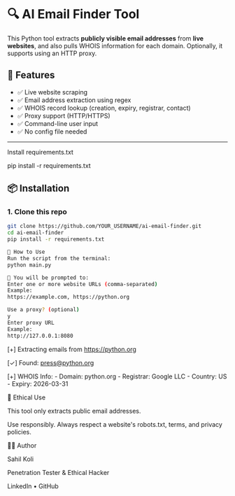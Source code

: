 # 🔍 AI Email Finder Tool

This Python tool extracts **publicly visible email addresses** from **live websites**, and also pulls WHOIS information for each domain. Optionally, it supports using an HTTP proxy.

## 🚀 Features

- ✅ Live website scraping
- ✅ Email address extraction using regex
- ✅ WHOIS record lookup (creation, expiry, registrar, contact)
- ✅ Proxy support (HTTP/HTTPS)
- ✅ Command-line user input
- ✅ No config file needed

---
Install requirements.txt

pip install -r requirements.txt

## 📦 Installation

### 1. Clone this repo

```bash
git clone https://github.com/YOUR_USERNAME/ai-email-finder.git
cd ai-email-finder
pip install -r requirements.txt

🚀 How to Use
Run the script from the terminal:
python main.py

🧾 You will be prompted to:
Enter one or more website URLs (comma-separated)
Example:
https://example.com, https://python.org

Use a proxy? (optional)
y
Enter proxy URL
Example:
http://127.0.0.1:8080
```
[+] Extracting emails from https://python.org

[✓] Found: press@python.org

[+] WHOIS Info:
    - Domain: python.org
    - Registrar: Google LLC
    - Country: US
    - Expiry: 2026-03-31

🔐 Ethical Use

This tool only extracts public email addresses.

Use responsibly. Always respect a website's robots.txt, terms, and privacy policies.

👨‍💻 Author

Sahil Koli

Penetration Tester & Ethical Hacker

LinkedIn • GitHub
